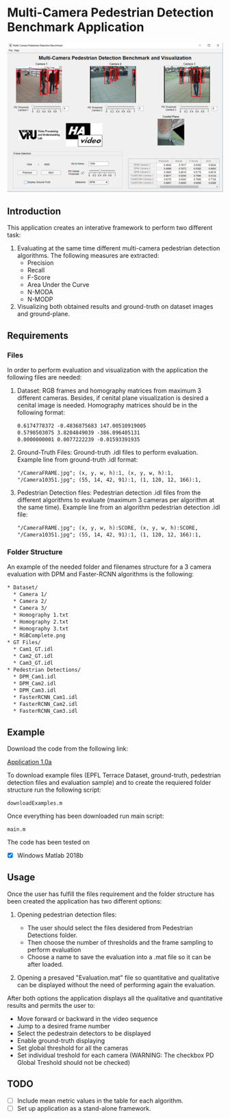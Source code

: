 # Multi-Camera Pedestrian Detection Benchmark Application
![Main App Interface](https://github.com/alexlopezcifuentes/Multi-Camera-Pedestrian-Detection-Benchmark/blob/master/Doc/App%20Example.png)

## Introduction
This application creates an interative framework to perform two different task:
1. Evaluating at the same time different multi-camera pedestrian detection algorithms. The following measures are extracted:
    * Precision
    * Recall
    * F-Score
    * Area Under the Curve
    * N-MODA
    * N-MODP
2. Visualizing both obtained results and ground-truth on dataset images and ground-plane.

## Requirements
### Files
In order to perform evaluation and visualization with the application the following files are needed:
1. Dataset: RGB frames and homography matrices from maximum 3 different cameras. Besides, if cenital plane visualization is desired a cenital image is needed. Homography matrices should be in the following format:
    ```
    0.6174778372 -0.4836875683 147.00510919005 
    0.5798503075 3.8204849039 -386.096405131 
    0.0000000001 0.0077222239 -0.01593391935
    ```
2. Ground-Truth Files: Ground-truth .idl files to perform evaluation. Example line from ground-truth .idl format:
    ```
    "/CameraFRAME.jpg"; (x, y, w, h):1, (x, y, w, h):1, 
    "/Camera10351.jpg"; (55, 14, 42, 91):1, (1, 120, 12, 166):1, 
    ```
3. Pedestrian Detection files: Pedestrian detection .idl files from the different algorithms to evaluate (maximum 3 cameras per algorithm at the same time). Example line from an algorithm pedestrian detection .idl file:
    ```
    "/CameraFRAME.jpg"; (x, y, w, h):SCORE, (x, y, w, h):SCORE, 
    "/Camera10351.jpg"; (55, 14, 42, 91):1, (1, 120, 12, 166):1, 
    ```
### Folder Structure
An example of the needed folder and filenames structure for a 3 camera evaluation with DPM and Faster-RCNN algorithms is the following:
```
* Dataset/
  * Camera 1/
  * Camera 2/
  * Camera 3/
  * Homography 1.txt
  * Homography 2.txt
  * Homography 3.txt
  * RGBComplete.png
* GT Files/
  * Cam1_GT.idl
  * Cam2_GT.idl
  * Cam3_GT.idl
* Pedestrian Detections/
  * DPM_Cam1.idl
  * DPM_Cam2.idl
  * DPM_Cam3.idl
  * FasterRCNN_Cam1.idl
  * FasterRCNN_Cam2.idl
  * FasterRCNN_Cam3.idl
```
  
## Example
Download the code from the following link:

[Application 1.0a](https://github.com/alexlopezcifuentes/Multi-Camera-Pedestrian-Detection-Benchmark/archive/a1.0.zip)

To download example files (EPFL Terrace Dataset, ground-truth, pedestrian detection files and evaluation sample) and to create the requiered folder structure run the following script:
   ```
   downloadExamples.m
   ```
Once everything has been downloaded run main script:
   ```
   main.m
   ```
The code has been tested on
- [X] Windows Matlab 2018b

## Usage
Once the user has fulfill the files requirement and the folder structure has been created the application has two different options:
1. Opening pedestrian detection files:
    * The user should select the files desidered from Pedestrian Detections folder. 
    * Then choose the number of thresholds and the frame sampling to perform evaluation
    * Choose a name to save the evaluation into a .mat file so it can be after loaded.
    
2. Opening a presaved "Evaluation.mat" file so quantitative and qualitative can be displayed without the need of performing again the evaluation.

After both options the application displays all the qualitative and quantitative results and permits the user to:
* Move forward or backward in the video sequence
* Jump to a desired frame number
* Select the pedestrain detectors to be displayed
* Enable ground-truth displaying
* Set global threshold for all the cameras
* Set individual treshold for each camera (WARNING: The checkbox PD Global Treshold should not be checked)

## TODO
- [ ] Include mean metric values in the table for each algorithm.
- [ ] Set up application as a stand-alone framework.
